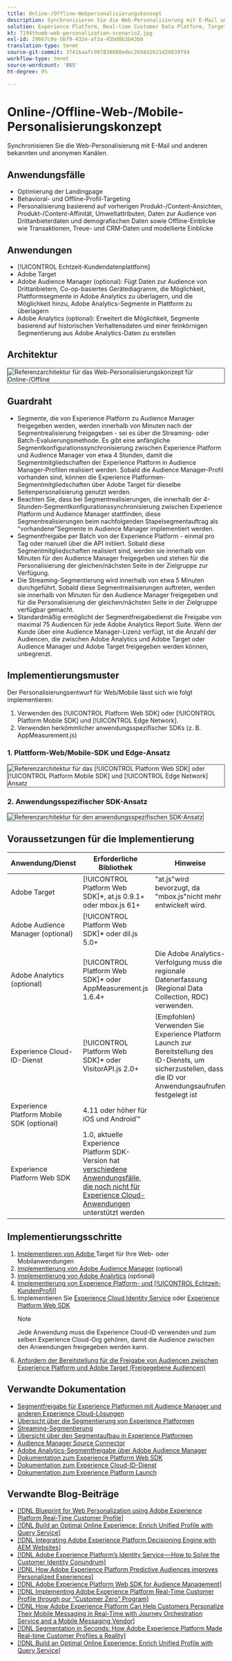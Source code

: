 ```yaml
---
title: Online-/Offline-Webpersonalisierungskonzept
description: Synchronisieren Sie die Web-Personalisierung mit E-Mail und anderen bekannten und anonymen Kanälen.
solution: Experience Platform, Real-time Customer Data Platform, Target, Audience Manager, Analytics, Experience Cloud Services, Data Collection
kt: 7194thumb-web-personalization-scenario2.jpg
exl-id: 29667c0e-bb79-432e-af3a-45bd0b3b43bb
translation-type: tm+mt
source-git-commit: 37416aafc997838888edec2658d2621d20839f94
workflow-type: tm+mt
source-wordcount: '865'
ht-degree: 0%

---
```


# Online-/Offline-Web-/Mobile-Personalisierungskonzept

Synchronisieren Sie die Web-Personalisierung mit E-Mail und anderen bekannten und anonymen Kanälen.

## Anwendungsfälle

* Optimierung der Landingpage
* Behavioral- und Offline-Profil-Targeting
* Personalisierung basierend auf vorherigen Produkt-/Content-Ansichten, Produkt-/Content-Affinität, Umweltattributen, Daten zur Audience von Drittanbieterdaten und demografischen Daten sowie Offline-Einblicke wie Transaktionen, Treue- und CRM-Daten und modellierte Einblicke

## Anwendungen

* [!UICONTROL Echtzeit-Kundendatenplattform]
* Adobe Target
* Adobe Audience Manager (optional): Fügt Daten zur Audience von Drittanbietern, Co-op-basiertes Gerätediagramm, die Möglichkeit, Plattformsegmente in Adobe Analytics zu überlagern, und die Möglichkeit hinzu, Adobe Analytics-Segmente in Plattform zu überlagern
* Adobe Analytics (optional): Erweitert die Möglichkeit, Segmente basierend auf historischen Verhaltensdaten und einer feinkörnigen Segmentierung aus Adobe Analytics-Daten zu erstellen

## Architektur

<img src="assets/onoff.svg" alt="Referenzarchitektur für das Web-Personalisierungskonzept für Online-/Offline" style="border:1px solid #4a4a4a" />

## Guardraht

* Segmente, die von Experience Platform zu Audience Manager freigegeben werden, werden innerhalb von Minuten nach der Segmentrealisierung freigegeben - sei es über die Streaming- oder Batch-Evaluierungsmethode. Es gibt eine anfängliche Segmentkonfigurationssynchronisierung zwischen Experience Platform und Audience Manager von etwa 4 Stunden, damit die Segmentmitgliedschaften der Experience Platform in Audience Manager-Profilen realisiert werden. Sobald die Audience Manager-Profil vorhanden sind, können die Experience Platformen-Segmentmitgliedschaften über Adobe Target für dieselbe Seitenpersonalisierung genutzt werden.
* Beachten Sie, dass bei Segmentrealisierungen, die innerhalb der 4-Stunden-Segmentkonfigurationssynchronisierung zwischen Experience Platform und Audience Manager stattfinden, diese Segmentrealisierungen beim nachfolgenden Stapelsegmentauftrag als &quot;vorhandene&quot;Segmente in Audience Manager implementiert werden.
* Segmentfreigabe per Batch von der Experience Platform - einmal pro Tag oder manuell über die API initiiert. Sobald diese Segmentmitgliedschaften realisiert sind, werden sie innerhalb von Minuten für den Audience Manager freigegeben und stehen für die Personalisierung der gleichen/nächsten Seite in der Zielgruppe zur Verfügung.
* Die Streaming-Segmentierung wird innerhalb von etwa 5 Minuten durchgeführt. Sobald diese Segmentrealisierungen auftreten, werden sie innerhalb von Minuten für den Audience Manager freigegeben und für die Personalisierung der gleichen/nächsten Seite in der Zielgruppe verfügbar gemacht.
* Standardmäßig ermöglicht der Segmentfreigabedienst die Freigabe von maximal 75 Audiencen für jede Adobe Analytics Report Suite. Wenn der Kunde über eine Audience Manager-Lizenz verfügt, ist die Anzahl der Audiencen, die zwischen Adobe Analytics und Adobe Target oder Audience Manager und Adobe Target freigegeben werden können, unbegrenzt.

## Implementierungsmuster

Der Personalisierungsentwurf für Web/Mobile lässt sich wie folgt implementieren:

1. Verwenden des [!UICONTROL Platform Web SDK] oder [!UICONTROL Platform Mobile SDK] und [!UICONTROL Edge Network].
1. Verwenden herkömmlicher anwendungsspezifischer SDKs (z. B. AppMeasurement.js)

### 1. Plattform-Web/Mobile-SDK und Edge-Ansatz

<img src="assets/websdkflow.svg" alt="Referenzarchitektur für das [!UICONTROL Platform Web SDK] oder [!UICONTROL Platform Mobile SDK] und [!UICONTROL Edge Network] Ansatz" style="border:1px solid #4a4a4a" />

### 2. Anwendungsspezifischer SDK-Ansatz

<img src="assets/appsdkflow.png" alt="Referenzarchitektur für den anwendungsspezifischen SDK-Ansatz" style="border:1px solid #4a4a4a" />

## Voraussetzungen für die Implementierung

| Anwendung/Dienst | Erforderliche Bibliothek | Hinweise |
|---|---|---|
| Adobe Target | [!UICONTROL Platform Web SDK]*, at.js 0.9.1+ oder mbox.js 61+ | &quot;at.js&quot;wird bevorzugt, da &quot;mbox.js&quot;nicht mehr entwickelt wird. |
| Adobe Audience Manager (optional) | [!UICONTROL Platform Web SDK]* oder dil.js 5.0+ |  |
| Adobe Analytics (optional) | [!UICONTROL Platform Web SDK]* oder AppMeasurement.js 1.6.4+ | Die Adobe Analytics-Verfolgung muss die regionale Datenerfassung (Regional Data Collection, RDC) verwenden. |
| Experience Cloud-ID-Dienst | [!UICONTROL Platform Web SDK]* oder VisitorAPI.js 2.0+ | (Empfohlen) Verwenden Sie Experience Platform Launch zur Bereitstellung des ID-Diensts, um sicherzustellen, dass die ID vor Anwendungsaufrufen festgelegt ist |
| Experience Platform Mobile SDK (optional) | 4.11 oder höher für iOS und Android™ |  |
| Experience Platform Web SDK | 1.0, aktuelle Experience Platform SDK-Version hat [verschiedene Anwendungsfälle, die noch nicht für Experience Cloud-Anwendungen](https://github.com/adobe/alloy/projects/5) unterstützt werden |  |


## Implementierungsschritte

1. [Implementieren von Adobe ](https://experienceleague.adobe.com/docs/target/using/implement-target/implementing-target.html) Target für Ihre Web- oder Mobilanwendungen
1. [Implementierung von Adobe Audience Manager](https://experienceleague.adobe.com/docs/audience-manager/user-guide/implementation-integration-guides/implement-audience-manager.html)  (optional)
1. [Implementierung von Adobe Analytics](https://experienceleague.adobe.com/docs/analytics/implementation/home.html)   (optional)
1. [Implementierung von Experience Platform- und  [!UICONTROL Echtzeit-KundenProfil]](https://experienceleague.adobe.com/docs/platform-learn/getting-started-for-data-architects-and-data-engineers/overview.html)
1. Implementieren Sie [Experience Cloud Identity Service](https://experienceleague.adobe.com/docs/id-service/using/implementation/implementation-guides.html) oder [Experience Platform Web SDK](https://experienceleague.adobe.com/docs/experience-platform/edge/home.html)
   >[!NOTE]
   >
   >Jede Anwendung muss die Experience Cloud-ID verwenden und zum selben Experience Cloud-Org gehören, damit die Audience zwischen den Anwendungen freigegeben werden kann.
1. [Anfordern der Bereitstellung für die Freigabe von Audiencen zwischen Experience Platform und Adobe Target (Freigegebene Audiencen)](https://www.adobe.com/go/audiences)

## Verwandte Dokumentation

* [Segmentfreigabe für Experience Platformen mit Audience Manager und anderen Experience Cloud-Lösungen](https://experienceleague.adobe.com/docs/audience-manager/user-guide/implementation-integration-guides/integration-experience-platform/aam-aep-audience-sharing.html)
* [Übersicht über die Segmentierung von Experience Platformen](https://experienceleague.adobe.com/docs/experience-platform/segmentation/home.html)
* [Streaming-Segmentierung](https://experienceleague.adobe.com/docs/experience-platform/segmentation/api/streaming-segmentation.html)
* [Übersicht über den Segmentaufbau in Experience Platformen](https://experienceleague.adobe.com/docs/experience-platform/segmentation/ui/overview.html)
* [Audience Manager Source Connector](https://experienceleague.adobe.com/docs/experience-platform/sources/connectors/adobe-applications/audience-manager.html)
* [Adobe Analytics-Segmentfreigabe über Adobe Audience Manager](https://experienceleague.adobe.com/docs/analytics/components/segmentation/segmentation-workflow/seg-publish.html)
* [Dokumentation zum Experience Platform Web SDK](https://experienceleague.adobe.com/docs/experience-platform/edge/home.html)
* [Dokumentation zum Experience Cloud-ID-Dienst](https://experienceleague.adobe.com/docs/id-service/using/home.html)
* [Dokumentation zum Experience Platform Launch](https://experienceleague.adobe.com/docs/launch/using/home.html)

## Verwandte Blog-Beiträge

* [[!DNL Blueprint for Web Personalization using Adobe Experience Platform Real-Time Customer Profile]](https://medium.com/adobetech/blueprint-for-web-personalization-using-adobe-experience-platform-real-time-customer-profile-fef2ce7a4b2f)
* [[!DNL Build an Optimal Online Experience: Enrich Unified Profile with Query Service]](https://medium.com/adobetech/build-an-optimal-online-experience-enrich-unified-profile-with-query-service-8027c196ab33)
* [[!DNL Integrating Adobe Experience Platform Decisioning Engine with AEM Websites]](https://jaeness.medium.com/integrating-adobe-experience-platform-decisioning-engine-with-aem-websites-9c222acd12e2)
* [[!DNL Adobe Experience Platform’s Identity Service — How to Solve the Customer Identity Conundrum]](https://medium.com/adobetech/adobe-experience-platforms-identity-service-how-to-solve-the-customer-identity-conundrum-f95e22d16ea9)
* [[!DNL How Adobe Experience Platform Predictive Audiences improves Personalized Experiences]](https://medium.com/adobetech/how-adobe-experience-platform-predictive-audiences-improves-personalized-experiences-1f75a60cb7a3)
* [[!DNL Adobe Experience Platform Web SDK for Audience Management]](https://medium.com/adobetech/adobe-experience-platform-web-sdk-for-audience-management-751fa6d063bc)
* [[!DNL Implementing Adobe Experience Platform Real-Time Customer Profile through our “Customer Zero” Program]](https://medium.com/adobetech/implementing-adobe-experience-platform-real-time-customer-profile-through-our-customer-zero-32e7cd952896)
* [[!DNL How Adobe Experience Platform Can Help Customers Personalize Their Mobile Messaging in Real-Time with Journey Orchestration Service and a Mobile Messaging Vendor]](https://medium.com/adobetech/how-adobe-experience-platform-helped-a-client-personalize-their-mobile-messaging-in-real-time-with-7d634aefa098)
* [[!DNL Segmentation in Seconds: How Adobe Experience Platform Made Real-time Customer Profiles a Reality]](https://medium.com/adobetech/segmentation-in-seconds-how-adobe-experience-platform-made-real-time-customer-profiles-a-reality-a7a8552b0847)
* [[!DNL Build an Optimal Online Experience: Enrich Unified Profile with Query Service]](https://medium.com/adobetech/build-an-optimal-online-experience-enrich-unified-profile-with-query-service-8027c196ab33)
